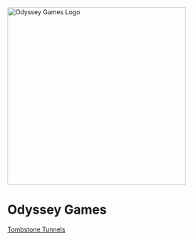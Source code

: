<img src="https://user-images.githubusercontent.com/59575572/228020486-2325bc73-6b03-4ffb-a1a7-b85978ab1ca3.png" alt="Odyssey Games Logo" height=400>

# Odyssey Games

[Tombstone Tunnels](https://github.com/Odyssey-Games/TombstoneTunnels)
